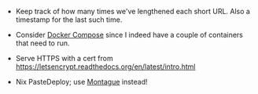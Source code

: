 - Keep track of how many times we've lengthened each short URL.  Also
  a timestamp for the last such time.

- Consider [Docker Compose](https://docs.docker.com/compose/) since I
  indeed have a couple of containers that need to run.

- Serve HTTPS with a cert from
  https://letsencrypt.readthedocs.org/en/latest/intro.html

- Nix PasteDeploy; use
  [Montague](https://metaclassical.com/announcing-montague-the-new-way-to-configure-python-applications/)
  instead!
